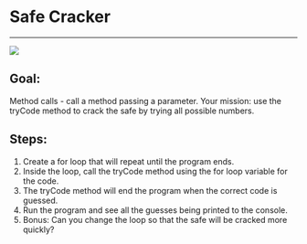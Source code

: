 

# Safe Cracker

<hr/>
<img src="./images/safeCracker.jpg"/>

## Goal:

Method calls - call a method passing a parameter. Your mission: use the tryCode method to crack the safe by trying all possible numbers.

## Steps:

1. Create a for loop that will repeat until the program ends.
2. Inside the loop, call the tryCode method using the for loop variable for the code.
3. The tryCode method will end the program when the correct code is guessed.
4. Run the program and see all the guesses being printed to the console.
5. Bonus: Can you change the loop so that the safe will be cracked more quickly?



